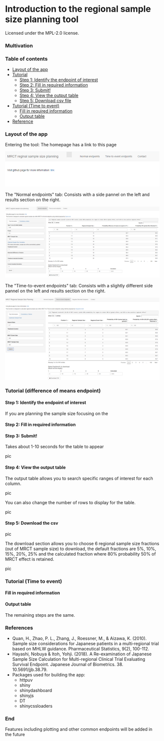 # Introduction to the regional sample size planning tool
Licensed under the MPL-2.0 license.

### Multivation

### Table of contents
- [Layout of the app](#layout)
- [Tutorial](#tutorial1)
  - [Step 1: Identify the endpoint of interest](#identify) 
  - [Step 2: Fill in required information](#fill-in1) 
  - [Step 3: Submit!](#submit)
  - [Step 4: View the output table](#output-table1) 
  - [Step 5: Download csv file](#download-csv) 
- [Tutorial (Time to event)](#tutorial2) 
  - [Fill in required information](#fill-in2) 
  - [Output table](#output-table2) 
- [Reference](#reference) 

<h3 id="layout">Layout of the app</h3> 
Entering the tool: The homepage has a link to this page

![](image/layout1.PNG)

The "Normal endpoints" tab: Consists with a side pannel on the left and results section on the right.

![](image/layout2.PNG)

The "Time-to-event endpoints" tab: Consists with a slightly different side pannel on the left and results section on the right.

![](image/layout3.PNG)

<h3 id="tutorial1">Tutorial (difference of means endpoint)</h3> 

<h4 id="identify">Step 1: Identify the endpoint of interest</h4> 
If you are planning the sample size focusing on the 

<h4 id="fill-in1">Step 2: Fill in required information</h4> 

<h4 id="submit">Step 3: Submit! </h4>

Takes about 1-10 seconds for the table to appear

pic

<h4 id="output-table1">Step 4: View the output table</h4>

The output table allows you to search specific ranges of interest for each column.

pic

You can also change the number of rows to display for the table.

pic

<h4 id="download-csv">Step 5: Download the csv</h4>
pic

The download section allows you to choose 6 regional sample size fractions (out of MRCT sample size) to download, the default fractions are 5%, 10%, 15%, 20%, 25% and the calculated fraction where 80% probability 50% of MRCT effect is retained.

pic

<h3 id="tutorial2">Tutorial (Time to event)</h3> 

<h4 id="fill-in2">Fill in required information</h4>

<h4 id="output-table2">Output table</h4>

The remaining steps are the same.

<h3 id="reference">References</h3> 

- Quan, H., Zhao, P. L., Zhang, J., Roessner, M., & Aizawa, K. (2010). Sample size considerations for Japanese patients in a multi‐regional trial based on MHLW guidance. Pharmaceutical Statistics, 9(2), 100-112.
- Hayashi, Nobuya & Itoh, Yohji. (2018). A Re-examination of Japanese Sample Size Calculation for Multi-regional Clinical Trial Evaluating Survival Endpoint. Japanese Journal of Biometrics. 38. 10.5691/jjb.38.79. 
- Packages used for building the app: 
  - httpuv
  - shiny
  - shinydashboard
  - shinyjs
  - DT
  - shinycssloaders

### End
Features including plotting and other common endpoints will be added in the future

